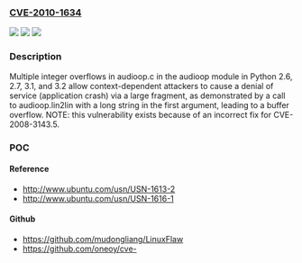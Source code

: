 ### [CVE-2010-1634](https://cve.mitre.org/cgi-bin/cvename.cgi?name=CVE-2010-1634)
![](https://img.shields.io/static/v1?label=Product&message=n%2Fa&color=blue)
![](https://img.shields.io/static/v1?label=Version&message=%3D%20n%2Fa%20&color=brighgreen)
![](https://img.shields.io/static/v1?label=Vulnerability&message=n%2Fa&color=brighgreen)

### Description

Multiple integer overflows in audioop.c in the audioop module in Python 2.6, 2.7, 3.1, and 3.2 allow context-dependent attackers to cause a denial of service (application crash) via a large fragment, as demonstrated by a call to audioop.lin2lin with a long string in the first argument, leading to a buffer overflow. NOTE: this vulnerability exists because of an incorrect fix for CVE-2008-3143.5.

### POC

#### Reference
- http://www.ubuntu.com/usn/USN-1613-2
- http://www.ubuntu.com/usn/USN-1616-1

#### Github
- https://github.com/mudongliang/LinuxFlaw
- https://github.com/oneoy/cve-

